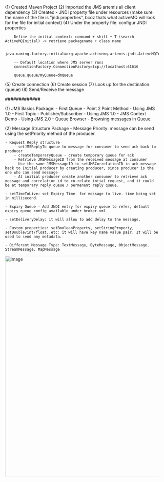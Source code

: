 (1) Created Maven Project
(2) Imported the JMS artemis all client dependency
(3) Created - JNDI property file under resources (make sure the name 
	of the file is "jndi.properties", bcoz thats what activeMQ will look for the file for initial context)
(4) Under the property file: configur JNDI properties

		Define the initial context: command + shift + T (search ActiveMQInitial) -> retrieve packagename + class name

		java.naming.factory.initial=org.apache.activemq.artemis.jndi.ActiveMQInitialContextFactory
		
		-- Default location where JMS server runs
		connectionFactory.ConnectionFactory=tcp://localhost:61616

		queue.queue/myQueue=dmQueue

(5) Create connection
(6) Create session
(7) Look up for the destination (queue)
(8) Send/Receive the message


#############

(1) JMS Basics Package:
	- First Queue - Point 2 Point Method - Using JMS 1.0
	- First Topic - Publisher/Subscriber - Using JMS 1.0
	- JMS Context Demo - Using JMS 2.0
	- Queue Browser - Browsing messages in Queue.

(2) Message Structure Package
	- Message Priority: message can be send using the setPriority method of the producer.

	- Request Reply structure
		- setJMSReplyTo queue to message for consumer to send ack back to producer
		- createTemporaryQueue - create temporary queue for ack
		- Retrieve JMSMessageID from the received message at consumer
		- Use the same JMSMessageID to setJMSCorrelationID in ack message back to Initial producer by creating producer, since producer is the one who can send message
		- At initial producer create another consumer to retrieve ack message and correlation id to co-relate intial request, and it could be at temporary reply queue / permenent reply queue.

	- setTimeToLive: set Expiry Time  for message to live. time being set in millisecond.	
	
	- Expiry Queue - Add JNDI entry for expiry queue to refer, default expiry queue config available under broker.xml

	- setDeliveryDelay: it will allow to add delay to the message.

	- Custom properties: setBooleanProperty, setStringProperty, setDouble/int/float..etc: it will have key name value pair. It will be used to send any metadata.

	- Different Message Type: TextMessage, ByteMessage, ObjectMessage, StreamMessage, MapMessage

	

<img width="724" alt="image" src="https://github.com/DRModi/JMS/assets/30615418/14412427-1c10-4943-af03-8c1429004df9">

	


